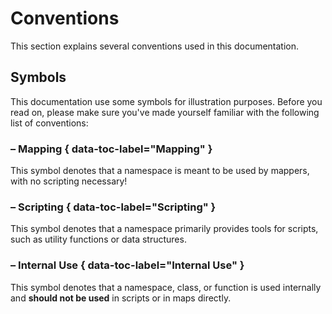 # Conventions

This section explains several conventions used in this documentation.

## Symbols

This documentation use some symbols for illustration purposes. Before you read
on, please make sure you've made yourself familiar with the following list of
conventions:

### <!-- minrdocs:mapping --> – Mapping { data-toc-label="Mapping" }

This symbol denotes that a namespace is meant to be used by mappers, with no scripting necessary!

### <!-- minrdocs:scripting --> – Scripting { data-toc-label="Scripting" }

This symbol denotes that a namespace primarily provides tools for scripts, such as utility functions or data structures.

### <!-- minrdocs:internal --> – Internal Use { data-toc-label="Internal Use" }

This symbol denotes that a namespace, class, or function is used internally and **should not be used** in scripts or in maps directly.